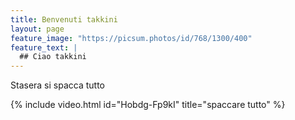 ```yaml
---
title: Benvenuti takkini
layout: page
feature_image: "https://picsum.photos/id/768/1300/400"
feature_text: |
  ## Ciao takkini
---
```


Stasera si spacca tutto

{% include video.html id="Hobdg-Fp9kI" title="spaccare tutto" %}
